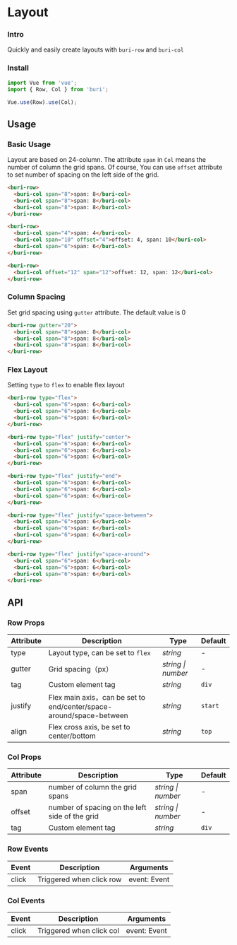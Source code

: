# Layout

### Intro

Quickly and easily create layouts with `buri-row` and `buri-col`

### Install

``` javascript
import Vue from 'vue';
import { Row, Col } from 'buri';

Vue.use(Row).use(Col);
```

## Usage

### Basic Usage

Layout are based on 24-column. The attribute `span` in `Col` means the number of column the grid spans. Of course, You can use `offset` attribute to set number of spacing on the left side of the grid.

```html
<buri-row>
  <buri-col span="8">span: 8</buri-col>
  <buri-col span="8">span: 8</buri-col>
  <buri-col span="8">span: 8</buri-col>
</buri-row>

<buri-row>
  <buri-col span="4">span: 4</buri-col>
  <buri-col span="10" offset="4">offset: 4, span: 10</buri-col>
  <buri-col span="6">span: 6</buri-col>
</buri-row>

<buri-row>
  <buri-col offset="12" span="12">offset: 12, span: 12</buri-col>
</buri-row>
```


### Column Spacing

Set grid spacing using `gutter` attribute. The default value is 0


```html
<buri-row gutter="20">
  <buri-col span="8">span: 8</buri-col>
  <buri-col span="8">span: 8</buri-col>
  <buri-col span="8">span: 8</buri-col>
</buri-row>
```

### Flex Layout

Setting `type` to `flex` to enable flex layout

```html
<buri-row type="flex">
  <buri-col span="6">span: 6</buri-col>
  <buri-col span="6">span: 6</buri-col>
  <buri-col span="6">span: 6</buri-col>
</buri-row>

<buri-row type="flex" justify="center">
  <buri-col span="6">span: 6</buri-col>
  <buri-col span="6">span: 6</buri-col>
  <buri-col span="6">span: 6</buri-col>
</buri-row>

<buri-row type="flex" justify="end">
  <buri-col span="6">span: 6</buri-col>
  <buri-col span="6">span: 6</buri-col>
  <buri-col span="6">span: 6</buri-col>
</buri-row>

<buri-row type="flex" justify="space-between">
  <buri-col span="6">span: 6</buri-col>
  <buri-col span="6">span: 6</buri-col>
  <buri-col span="6">span: 6</buri-col>
</buri-row>

<buri-row type="flex" justify="space-around">
  <buri-col span="6">span: 6</buri-col>
  <buri-col span="6">span: 6</buri-col>
  <buri-col span="6">span: 6</buri-col>
</buri-row>
```

## API

### Row Props

| Attribute | Description | Type | Default |
|------|------|------|------|
| type | Layout type, can be set to `flex` | *string* | - |
| gutter | Grid spacing（px） | *string \| number* | - |
| tag | Custom element tag | *string* | `div` |
| justify | Flex main axis，can be set to  end/center/space-around/space-between | *string* | `start` |
| align | Flex cross axis, be set to  center/bottom | *string* | `top` |

### Col Props

| Attribute | Description | Type | Default |
|------|------|------|------|
| span | number of column the grid spans | *string \| number* | - |
| offset | number of spacing on the left side of the grid | *string \| number* | - |
| tag | Custom element tag | *string* | `div` |

### Row Events

| Event | Description | Arguments |
|------|------|------|
| click | Triggered when click row | event: Event |

### Col Events

| Event | Description | Arguments |
|------|------|------|
| click | Triggered when click col | event: Event |

